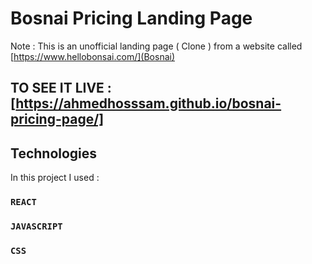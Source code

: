 # Bosnai Pricing Landing Page

Note : This is an unofficial landing page ( Clone ) from a website called [https://www.hellobonsai.com/](Bosnai)

## TO SEE IT LIVE : [https://ahmedhosssam.github.io/bosnai-pricing-page/]

## Technologies

In this project I used :

### `REACT`

### `JAVASCRIPT`

### `CSS`
